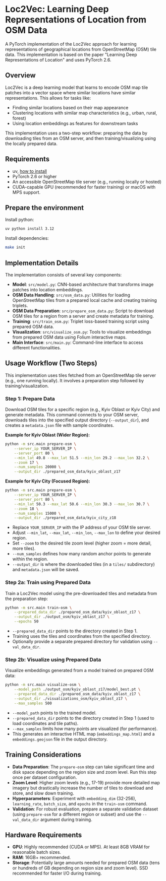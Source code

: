 # Loc2Vec: Learning Deep Representations of Location from OSM Data

A PyTorch implementation of the Loc2Vec approach for learning representations of
geographical locations from OpenStreetMap (OSM) tile data. This implementation
is based on the paper "Learning Deep Representations of Location" and uses
PyTorch 2.6.

## Overview

Loc2Vec is a deep learning model that learns to encode OSM map tile patches into
a vector space where similar locations have similar representations. This allows
for tasks like:

- Finding similar locations based on their map appearance
- Clustering locations with similar map characteristics (e.g., urban, rural,
  forest)
- Using location embeddings as features for downstream tasks

This implementation uses a two-step workflow: preparing the data by downloading
tiles from an OSM server, and then training/visualizing using the locally
prepared data.

## Requirements

- uv, [how to install](https://docs.astral.sh/uv/getting-started/installation/)
- PyTorch 2.6 or higher
- An accessible OpenStreetMap tile server (e.g., running locally or hosted)
- CUDA-capable GPU (recommended for faster training) or macOS with MPS support.

## Prepare the environment

Install python:

```bash
uv python install 3.12
```

Install dependencies:

```bash
make init
```

## Implementation Details

The implementation consists of several key components:

- **Model**: `src/model.py`: CNN-based architecture that transforms image
  patches into location embeddings.
- **OSM Data Handling**: `src/osm_data.py`: Utilities for loading OpenStreetMap
  tiles from a prepared local cache and creating training triplets.
- **OSM Data Preparation**: `src/prepare_osm_data.py`: Script to download OSM
  tiles for a region from a server and create metadata for training.
- **Training**: `src/train_osm.py`: Triplet loss-based training script using
  prepared OSM data.
- **Visualization**: `src/visualize_osm.py`: Tools to visualize embeddings from
  prepared OSM data using Folium interactive maps.
- **Main Interface**: `src/main.py`: Command-line interface to access different
  functionalities.

## Usage Workflow (Two Steps)

This implementation uses tiles fetched from an OpenStreetMap tile server (e.g.,
one running locally). It involves a preparation step followed by
training/visualization.

### Step 1: Prepare Data

Download OSM tiles for a specific region (e.g., Kyiv Oblast or Kyiv City) and
generate metadata. This command connects to your OSM server, downloads tiles
into the specified output directory (`--output_dir`), and creates a
`metadata.json` file with sample coordinates.

**Example for Kyiv Oblast (Wider Region):**

```bash
python -m src.main prepare-osm \
    --server_ip YOUR_SERVER_IP \
    --server_port 80 \
    --min_lat 49.8 --max_lat 51.5 --min_lon 29.2 --max_lon 32.2 \
    --zoom 17 \
    --num_samples 20000 \
    --output_dir ./prepared_osm_data/kyiv_oblast_z17
```

**Example for Kyiv City (Focused Region):**

```bash
python -m src.main prepare-osm \
    --server_ip YOUR_SERVER_IP \
    --server_port 80 \
    --min_lat 50.3 --max_lat 50.6 --min_lon 30.3 --max_lon 30.7 \
    --zoom 18 \
    --num_samples 15000 \
    --output_dir ./prepared_osm_data/kyiv_city_z18
```

- Replace `YOUR_SERVER_IP` with the IP address of your OSM tile server.
- Adjust `--min_lat`, `--max_lat`, `--min_lon`, `--max_lon` to define your
  desired region.
- Set `--zoom` to the desired tile zoom level (higher zoom = more detail, more
  tiles).
- `--num_samples` defines how many random anchor points to generate within the
  region.
- `--output_dir` is where the downloaded tiles (in a `tiles/` subdirectory) and
  `metadata.json` will be saved.

### Step 2a: Train using Prepared Data

Train a Loc2Vec model using the pre-downloaded tiles and metadata from the
preparation step:

```bash
python -m src.main train-osm \
    --prepared_data_dir ./prepared_osm_data/kyiv_oblast_z17 \
    --output_dir ./output_osm/kyiv_oblast_z17 \
    --epochs 50
```

- `--prepared_data_dir` points to the directory created in Step 1.
- Training uses the tiles and coordinates from the specified directory.
- Optionally provide a separate prepared directory for validation using
  `--val_data_dir`.

### Step 2b: Visualize using Prepared Data

Visualize embeddings generated from a model trained on prepared OSM data:

```bash
python -m src.main visualize-osm \
    --model_path ./output_osm/kyiv_oblast_z17/model_best.pt \
    --prepared_data_dir ./prepared_osm_data/kyiv_oblast_z17 \
    --output_dir ./visualizations_osm/kyiv_oblast_z17 \
    --max_samples 500
```

- `--model_path` points to the trained model.
- `--prepared_data_dir` points to the directory created in Step 1 (used to load
  coordinates and tile paths).
- `--max_samples` limits how many points are visualized (for performance).
- This generates an interactive HTML map (`embeddings_map.html`) and a
  `embeddings.geojson` file in the output directory.

## Training Considerations

- **Data Preparation**: The `prepare-osm` step can take significant time and
  disk space depending on the region size and zoom level. Run this step once per
  dataset configuration.
- **Zoom Level**: Higher zoom levels (e.g., 17-19) provide more detailed map
  imagery but drastically increase the number of tiles to download and store,
  and slow down training.
- **Hyperparameters**: Experiment with `embedding_dim` (32-256),
  `learning_rate`, `batch_size`, and `epochs` in the `train-osm` command.
- **Validation**: For robust evaluation, prepare a separate validation dataset
  (using `prepare-osm` for a different region or subset) and use the
  `--val_data_dir` argument during training.

## Hardware Requirements

- **GPU**: Highly recommended (CUDA or MPS). At least 8GB VRAM for reasonable
  batch sizes.
- **RAM**: 16GB+ recommended.
- **Storage**: Potentially large amounts needed for prepared OSM data (tens or
  hundreds of GB depending on region size and zoom level). SSD recommended for
  faster I/O during training.
